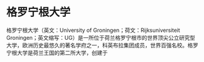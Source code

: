 # 格罗宁根大学

格罗宁根大学（英文：University of Groningen；荷文：Rijksuniversiteit Groningen；英文缩写：UG）是一所位于荷兰格罗宁根市的世界顶尖公立研究型大学，欧洲历史最悠久的著名学府之一，科英布拉集团成员，世界百强名校。格罗宁根大学是荷兰王国的第二所大学，创建于